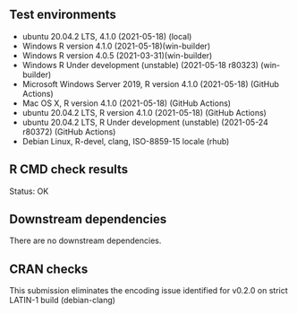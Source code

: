 ## Test environments
* ubuntu 20.04.2 LTS, 4.1.0 (2021-05-18) (local)
* Windows R version 4.1.0 (2021-05-18)(win-builder)
* Windows R version 4.0.5 (2021-03-31)(win-builder)
* Windows R Under development (unstable) (2021-05-18 r80323) (win-builder)
* Microsoft Windows Server 2019,  R version 4.1.0 (2021-05-18) (GitHub Actions)
* Mac OS X, R version 4.1.0 (2021-05-18) (GitHub Actions)
* ubuntu 20.04.2 LTS, R version 4.1.0 (2021-05-18) (GitHub Actions)
* ubuntu 20.04.2 LTS, R Under development (unstable) (2021-05-24 r80372) (GitHub Actions)
* Debian Linux, R-devel, clang, ISO-8859-15 locale (rhub)

## R CMD check results
Status: OK

## Downstream dependencies
There are no downstream dependencies.

## CRAN checks
This submission eliminates the encoding issue identified for v0.2.0 on strict LATIN-1 build (debian-clang)
